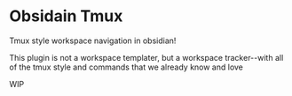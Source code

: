 
# Obsidain Tmux

Tmux style workspace navigation in obsidian!

This plugin is not a workspace templater, but a workspace tracker--with all of the tmux style and commands that we already know and love


WIP
